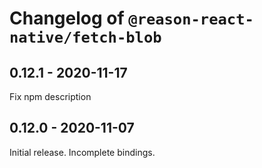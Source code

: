 # Changelog of `@reason-react-native/fetch-blob`

## 0.12.1 - 2020-11-17

Fix npm description

## 0.12.0 - 2020-11-07

Initial release. Incomplete bindings.
